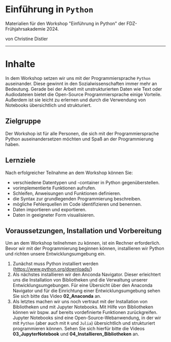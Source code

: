 # Einführung in `Python`

Materialien für den Workshop "Einführung in Python" der FDZ-Frühjahrsakademie 2024.

von Christine Distler

---

# Inhalte

In dem Workshop setzen wir uns mit der Programmiersprache `Python` auseinander. Diese gewinnt in den Sozialwissenschaften immer mehr an Bedeutung. Gerade bei der Arbeit mit unstrukturierten Daten wie Text oder Audiodateien bietet die Open-Source Programmiersprache einige Vorteile. Außerdem ist sie leicht zu erlernen und durch die Verwendung von Notebooks übersichtlich und strukturiert. 


## Zielgruppe

Der Workshop ist für alle Personen, die sich mit der Programmiersprache Python auseinandersetzen möchten und Spaß an der Programmierung haben. 
 
## Lernziele

Nach erfolgreicher Teilnahme an dem Workshop können Sie: 
-  verschiedene Datentypen und -container in Python gegenüberstellen.
-  vorimplementierte Funktionen aufrufen.
-  Schleifen, Anweisungen und Funktionen definieren.
-  die Syntax zur grundlegenden Programmierung beschreiben.
-  mögliche Fehlerquellen im Code identifizieren und benennen.
-  Daten importieren und exportieren.
-  Daten in geeigneter Form visualisieren.

## Voraussetzungen, Installation und Vorbereitung

Um an dem Workshop teilnehmen zu können, ist ein Rechner erforderlich. Bevor wir mit der Programmierung beginnen können, installieren wir Python und richten unsere Entwicklungsumgebung ein.
1. Zunächst muss Python installiert werden (https://www.python.org/downloads/)
2. Als nächstes installieren wir den Anconda Navigator. Dieser erleichtert uns die Installation von Bibliotheken und die Verwaltung unserer Entwicklungsumgebungen. Für eine Übersicht über den Anaconda Navigator und für die Einrichtung einer Entwicklungsumgebung sehen Sie sich bitte das Video **02_Anaconda** an. 
3. Als letztes machen wir uns noch vertraut mit der Installation von Bibliotheken und mit Jupyter Notebooks. Mit Hilfe von Bibliotheken können wir bspw. auf bereits vordefinierte Funktionen zurückgreifen. Jupyter Notebooks sind eine Open-Source-Webanwendung, in der wir mit `Python` (aber auch mit `R` und `Julia`) übersichtlich und strukturiert programmieren können. Sehen Sie sich hierfür bitte die Videos **03_JupyterNotebook** und **04_Installieren_Bibliotheken** an. 
